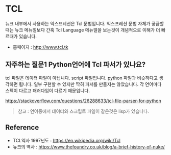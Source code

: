 # TCL

뉴크 내부에서 사용하는 익스프레션은 Tcl 문법입니다.
익스프레션 문법 자체가 궁금할 때는 뉴크 메뉴얼보다 간혹 Tcl Language 메뉴얼을 보는것이 개념적으로 이해가 더 빠르때가 있습니다.

- 홈페이지 : http://www.tcl.tk

## 자주하는 질문1 Python언어에 Tcl 파서가 있나요?

tcl 파일은 데이터 파일이 아닙니다. script 파일입니다.
python 파일과 비슷하다고 생각하면 됩니다.
일부 구현할 수 있지만 딱히 파서를 만들지는 않았습니다.
각 언어마다 스펙이 다르고 패러다임이 다르기 때문입니다.

https://stackoverflow.com/questions/26288633/tcl-file-parser-for-python

> 참고 : 언어중에서 데이터와 스크립트 파일이 같은것은 lisp가 있습니다.


## Reference

- TCL역사 1997년도 : https://en.wikipedia.org/wiki/Tcl
- 뉴크의 역사 : https://www.thefoundry.co.uk/blog/a-brief-history-of-nuke/
